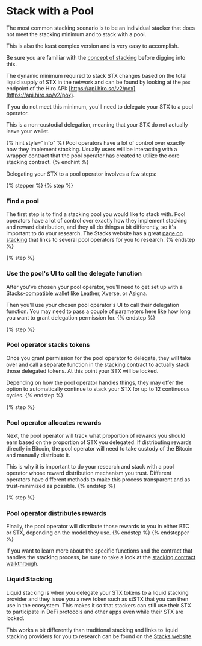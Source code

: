 # Stack with a Pool

The most common stacking scenario is to be an individual stacker that does not meet the stacking minimum and to stack with a pool.

This is also the least complex version and is very easy to accomplish.

Be sure you are familiar with the [concept of stacking](https://app.gitbook.com/s/H74xqoobupBWwBsVMJhK/block-production/stacking) before digging into this.

The dynamic minimum required to stack STX changes based on the total liquid supply of STX in the network and can be found by looking at the `pox` endpoint of the Hiro API: [https://api.hiro.so/v2/pox](https://api.hiro.so/v2/pox).

If you do not meet this minimum, you'll need to delegate your STX to a pool operator.

This is a non-custodial delegation, meaning that your STX do not actually leave your wallet.

{% hint style="info" %}
Pool operators have a lot of control over exactly how they implement stacking. Usually users will be interacting with a wrapper contract that the pool operator has created to utilize the core stacking contract.
{% endhint %}

Delegating your STX to a pool operator involves a few steps:

{% stepper %}
{% step %}
### Find a pool

The first step is to find a stacking pool you would like to stack with. Pool operators have a lot of control over exactly how they implement stacking and reward distribution, and they all do things a bit differently, so it's important to do your research. The Stacks website has a great [page on stacking](https://www.stacks.co/learn/stacking) that links to several pool operators for you to research.
{% endstep %}

{% step %}
### Use the pool's UI to call the delegate function

After you've chosen your pool operator, you'll need to get set up with a [Stacks-compatible wallet](https://www.stacks.co/explore/ecosystem?category=All+Teams#wallets) like Leather, Xverse, or Asigna.

Then you'll use your chosen pool operator's UI to call their delegation function. You may need to pass a couple of parameters here like how long you want to grant delegation permission for.
{% endstep %}

{% step %}
### Pool operator stacks tokens

Once you grant permission for the pool operator to delegate, they will take over and call a separate function in the stacking contract to actually stack those delegated tokens. At this point your STX will be locked.

Depending on how the pool operator handles things, they may offer the option to automatically continue to stack your STX for up to 12 continuous cycles.
{% endstep %}

{% step %}
### Pool operator allocates rewards

Next, the pool operator will track what proportion of rewards you should earn based on the proportion of STX you delegated. If distributing rewards directly in Bitcoin, the pool operator will need to take custody of the Bitcoin and manually distribute it.

This is why it is important to do your research and stack with a pool operator whose reward distribution mechanism you trust. Different operators have different methods to make this process transparent and as trust-minimized as possible.
{% endstep %}

{% step %}
### Pool operator distributes rewards

Finally, the pool operator will distribute those rewards to you in either BTC or STX, depending on the model they use.
{% endstep %}
{% endstepper %}

If you want to learn more about the specific functions and the contract that handles the stacking process, be sure to take a look at the [stacking contract walkthrough](https://app.gitbook.com/s/GVj1Z9vMuEOMe7oH7Wnq/clarity/example-contracts/stacking).

### Liquid Stacking

Liquid stacking is when you delegate your STX tokens to a liquid stacking provider and they issue you a new token such as stSTX that you can then use in the ecosystem. This makes it so that stackers can still use their STX to participate in DeFi protocols and other apps even while their STX are locked.

This works a bit differently than traditional stacking and links to liquid stacking providers for you to research can be found on the [Stacks website](https://www.stacks.co/learn/stacking).
